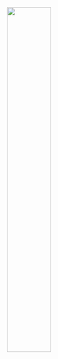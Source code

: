 <div align="center">
  <a href="https://discord.com/users/1078574257153523723"><img src="https://lanyard-profile-readme.vercel.app/api/992146567555448934" width=45%></a>
</div>
